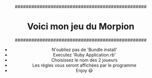 <div align="center">
################################################

<h1>Voici mon jeu du Morpion</h1>

################################################

- N'oubliez pas de 'Bundle install'
- Executez 'Ruby Application.rb'
- Choisissez le nom des 2 joueurs
- Les règles vous seront affichées par le programme
- Enjoy :smiley:

</div>
